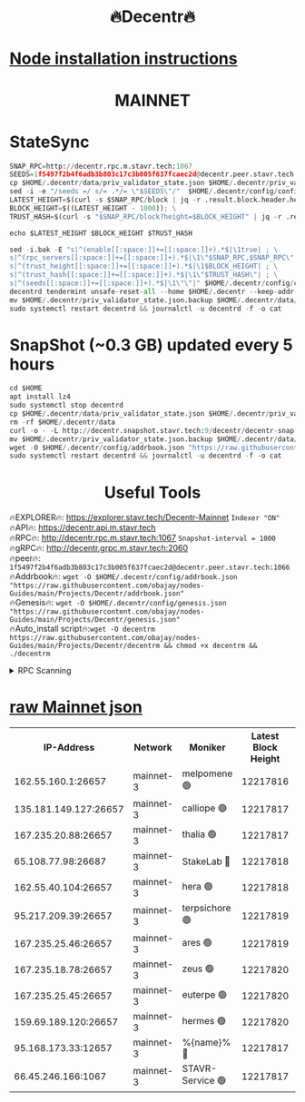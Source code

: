 <h1 align="center"> 🔥Decentr🔥</h1>

[Node installation instructions](https://github.com/obajay/nodes-Guides/tree/main/Projects/Decentr)
=
<h1 align="center"> MAINNET</h1>

# StateSync
```python
SNAP_RPC=http://decentr.rpc.m.stavr.tech:1067
SEEDS=1f5497f2b4f6adb3b803c17c3b005f637fcaec2d@decentr.peer.stavr.tech:1066
cp $HOME/.decentr/data/priv_validator_state.json $HOME/.decentr/priv_validator_state.json.backup
sed -i -e "/seeds =/ s/= .*/= \"$SEEDS\"/"  $HOME/.decentr/config/config.toml
LATEST_HEIGHT=$(curl -s $SNAP_RPC/block | jq -r .result.block.header.height); \
BLOCK_HEIGHT=$((LATEST_HEIGHT - 1000)); \
TRUST_HASH=$(curl -s "$SNAP_RPC/block?height=$BLOCK_HEIGHT" | jq -r .result.block_id.hash)

echo $LATEST_HEIGHT $BLOCK_HEIGHT $TRUST_HASH

sed -i.bak -E "s|^(enable[[:space:]]+=[[:space:]]+).*$|\1true| ; \
s|^(rpc_servers[[:space:]]+=[[:space:]]+).*$|\1\"$SNAP_RPC,$SNAP_RPC\"| ; \
s|^(trust_height[[:space:]]+=[[:space:]]+).*$|\1$BLOCK_HEIGHT| ; \
s|^(trust_hash[[:space:]]+=[[:space:]]+).*$|\1\"$TRUST_HASH\"| ; \
s|^(seeds[[:space:]]+=[[:space:]]+).*$|\1\"\"|" $HOME/.decentr/config/config.toml
decentrd tendermint unsafe-reset-all --home $HOME/.decentr --keep-addr-book
mv $HOME/.decentr/priv_validator_state.json.backup $HOME/.decentr/data/priv_validator_state.json
sudo systemctl restart decentrd && journalctl -u decentrd -f -o cat
```
# SnapShot (~0.3 GB) updated every 5 hours
```python
cd $HOME
apt install lz4
sudo systemctl stop decentrd
cp $HOME/.decentr/data/priv_validator_state.json $HOME/.decentr/priv_validator_state.json.backup
rm -rf $HOME/.decentr/data
curl -o - -L http://decentr.snapshot.stavr.tech:9/decentr/decentr-snap.tar.lz4 | lz4 -c -d - | tar -x -C $HOME/.decentr --strip-components 2
mv $HOME/.decentr/priv_validator_state.json.backup $HOME/.decentr/data/priv_validator_state.json
wget -O $HOME/.decentr/config/addrbook.json "https://raw.githubusercontent.com/obajay/nodes-Guides/main/Projects/Decentr/addrbook.json"
sudo systemctl restart decentrd && journalctl -u decentrd -f -o cat
```

 <h1 align="center"> Useful Tools</h1>

🔥EXPLORER🔥:     https://explorer.stavr.tech/Decentr-Mainnet        `Indexer "ON"` \
🔥API🔥:          https://decentr.api.m.stavr.tech \
🔥RPC🔥:          http://decentr.rpc.m.stavr.tech:1067              `Snapshot-interval = 1000` \
🔥gRPC🔥:         http://decentr.grpc.m.stavr.tech:2060 \
🔥peer🔥:         `1f5497f2b4f6adb3b803c17c3b005f637fcaec2d@decentr.peer.stavr.tech:1066` \
🔥Addrbook🔥:  `wget -O $HOME/.decentr/config/addrbook.json "https://raw.githubusercontent.com/obajay/nodes-Guides/main/Projects/Decentr/addrbook.json"` \
🔥Genesis🔥:  `wget -O $HOME/.decentr/config/genesis.json "https://raw.githubusercontent.com/obajay/nodes-Guides/main/Projects/Decentr/genesis.json"` \
🔥Auto_install script🔥:`wget -O decentrm https://raw.githubusercontent.com/obajay/nodes-Guides/main/Projects/Decentr/decentrm && chmod +x decentrm && ./decentrm`

<details>
<summary>RPC Scanning</summary>

<h2 align="center"> We scan nodes in real time every 4 hours. And we provide the final result of RPC endpoints.
We cannot influence the operation of these nodes in any way. </h2>


```python
If Voting Power is higher than 0 --> then the Node is a validator of the network and may be subject to attack and be a potential threat to the chain.
```
```python
We marked such validators with a red symbol
```

</details>

[raw Mainnet json](https://rpc-check.decentrm.stavr.tech/decentrm/rpc-decentrm-result.json)
=



<table><tr><th>IP-Address</th><th>Network</th><th>Moniker</th><th>Latest Block Height</th><th>Earliest Block Height</th><th>Catching Up</th><th>Tx Index</th><th>Voting Power</th><th>Scan Time</th></tr><tr><td>162.55.160.1:26657</td><td>mainnet-3</td><td>melpomene 🟢</td><td>12217816</td><td>1688950</td><td>False</td><td>on</td><td>0</td><td>2023-12-31T16:49:53.455434185UTC</td></tr><tr><td>135.181.149.127:26657</td><td>mainnet-3</td><td>calliope 🟢</td><td>12217817</td><td>1688950</td><td>False</td><td>on</td><td>0</td><td>2023-12-31T16:49:55.971180083UTC</td></tr><tr><td>167.235.20.88:26657</td><td>mainnet-3</td><td>thalia 🟢</td><td>12217817</td><td>1688950</td><td>False</td><td>on</td><td>0</td><td>2023-12-31T16:50:01.480365321UTC</td></tr><tr><td>65.108.77.98:26687</td><td>mainnet-3</td><td>StakeLab 🔴</td><td>12217818</td><td>1688950</td><td>False</td><td>on</td><td>5427054</td><td>2023-12-31T16:50:01.880155681UTC</td></tr><tr><td>162.55.40.104:26657</td><td>mainnet-3</td><td>hera 🟢</td><td>12217818</td><td>1688950</td><td>False</td><td>on</td><td>0</td><td>2023-12-31T16:50:06.564591065UTC</td></tr><tr><td>95.217.209.39:26657</td><td>mainnet-3</td><td>terpsichore 🟢</td><td>12217819</td><td>1688950</td><td>False</td><td>on</td><td>0</td><td>2023-12-31T16:50:08.980915541UTC</td></tr><tr><td>167.235.25.46:26657</td><td>mainnet-3</td><td>ares 🟢</td><td>12217819</td><td>1688950</td><td>False</td><td>on</td><td>0</td><td>2023-12-31T16:50:11.276921789UTC</td></tr><tr><td>167.235.18.78:26657</td><td>mainnet-3</td><td>zeus 🟢</td><td>12217820</td><td>1688950</td><td>False</td><td>on</td><td>0</td><td>2023-12-31T16:50:13.595571357UTC</td></tr><tr><td>167.235.25.45:26657</td><td>mainnet-3</td><td>euterpe 🟢</td><td>12217820</td><td>1688950</td><td>False</td><td>on</td><td>0</td><td>2023-12-31T16:50:15.862062627UTC</td></tr><tr><td>159.69.189.120:26657</td><td>mainnet-3</td><td>hermes 🟢</td><td>12217820</td><td>1688950</td><td>False</td><td>on</td><td>0</td><td>2023-12-31T16:50:18.281736417UTC</td></tr><tr><td>95.168.173.33:12657</td><td>mainnet-3</td><td>%{name}% 🔴</td><td>12217817</td><td>8964001</td><td>False</td><td>on</td><td>4174243</td><td>2023-12-31T16:49:57.102693908UTC</td></tr><tr><td>66.45.246.166:1067</td><td>mainnet-3</td><td>STAVR-Service 🟢</td><td>12217817</td><td>12216001</td><td>False</td><td>on</td><td>0</td><td>2023-12-31T16:49:56.597923034UTC</td></tr></table>